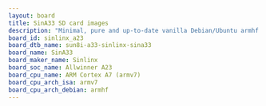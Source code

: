 ```yaml
---
layout: board
title: SinA33 SD card images
description: "Minimal, pure and up-to-date vanilla Debian/Ubuntu armhf SD card images for SinA33 by Sinlinx, SoC: Allwinner A23, CPU ISA: armv7"
board_id: sinlinx_a23
board_dtb_name: sun8i-a33-sinlinx-sina33
board_name: SinA33
board_maker_name: Sinlinx
board_soc_name: Allwinner A23
board_cpu_name: ARM Cortex A7 (armv7)
board_cpu_arch_isa: armv7
board_cpu_arch_debian: armhf
---
```

